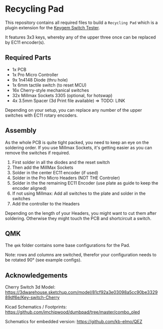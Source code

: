 # Recycling Pad

This repository contains all required files to build a `Recycling Pad` which is a plugin extension for the [Keygem Switch Tester](https://keygem.store/collections/switch-testers/products/switch-tester-3x3).

It features 3x3 keys, whereby any of the upper three once can be replaced by EC11 encoder(s).

## Required Parts

* 1x PCB
* 1x Pro Micro Controller
* 9x 1n4148 Diode (thru hole)
* 1x 6mm tactile switch (to reset MCU)
* 16x Cherry-style mechanical switches
* 32x Millmax Sockets 3305 (optional, for hotswap)
* 4x 3.5mm Spacer (3d Print file available) => TODO: LINK

Depending on your setup, you can replace any number of the upper switches with EC11 rotary encoders.

## Assembly

As the whole PCB is quite tight packed, you need to keep an eye on the soldering order. If you use Millmax Sockets, it's getting easier as you can remove the switches if required.

1. First solder in all the diodes and the reset switch
2. Then add the MillMax Sockets
3. Solder in the center EC11 encoder (if used)
3. Solder in the Pro Micro Headers (NOT THE Controler)
4. Solder in the the remaining EC11 Encoder (use plate as guide to keep the encoder aligned)
5. If not using Millmax: Add all switches to the plate and solder in the switches
5. Add the controller to the Headers

Depending on the length of your Headers, you might want to cut them after soldering. Otherwise they might touch the PCB and shortcircuit a switch.


## QMK

The `qmk` folder contains some base configurations for the Pad. 

Note: rows and columns are switched, therefor your configuration needs to be rotated 90° (see example configs).

## Acknowledgements

Cherry Switch 3d Model: https://3dwarehouse.sketchup.com/model/81cf92a3e03098a5cc90be332989df6e/Key-switch-Cherry

Kicad Schematics / Footprints: https://github.com/imchipwood/dumbpad/tree/master/combo_oled

Schematics for embedded version: https://github.com/kb-elmo/QEZ

